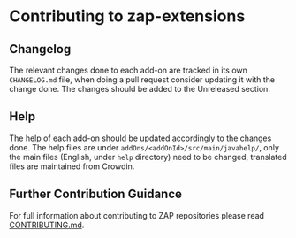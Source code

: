 # Contributing to zap-extensions

## Changelog

The relevant changes done to each add-on are tracked in its own `CHANGELOG.md` file, when doing a
pull request consider updating it with the change done. The changes should be added to the
Unreleased section.

## Help

The help of each add-on should be updated accordingly to the changes done. The help files are under
`addOns/<addOnId>/src/main/javahelp/`, only the main files (English, under `help` directory) need
to be changed, translated files are maintained from Crowdin.

## Further Contribution Guidance

For full information about contributing to ZAP repositories please read [CONTRIBUTING.md].

[CONTRIBUTING.md]: https://github.com/zaproxy/zaproxy/blob/main/CONTRIBUTING.md

